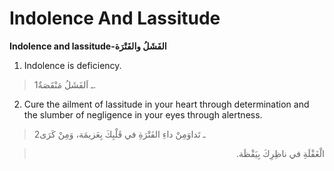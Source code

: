 Indolence And Lassitude
=======================

**Indolence and lassitude-الفَشَلُ والفَتْرَة**

1. Indolence is deficiency.

> 1ـ اَلفَشَلُ مَنْقَصَةٌ.

2. Cure the ailment of lassitude in your heart through determination and
the slumber of negligence in your eyes through alertness.

> 2ـ تَداوَمِنْ داءِ الفَتْرَةِ في قَلْبِكَ بِعَزيمَة، وَمِنْ كَرَى
<blockquote dir="rtl">
  <p>
الْغَفْلَةِ في ناظِرِكَ بِيَقْظَة.
  </p>
</blockquote>


